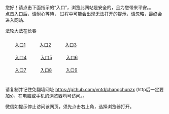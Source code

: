 您好！请点击下面指示的“入口”，浏览此网站是安全的，且为您带来平安。。 <br/>
点击入口后，请耐心等待， 过程中可能会出现无法打开的提示，请忽略，最终会进入网站. </br>

法轮大法在长春<br/>
<div style="padding:10px"><a style="margin:20px" target="_blank" href="https://d2buert9n9r0a9.cloudfront.net/2Qpsp?xsxgz" id="ccLink1" rel="nofollow">入口1</a> <a target="_blank" style="margin:20px" href="https://d25a6w5uvy94h2.cloudfront.net/2Qpsp?yjqkoota" id="ccLink2" rel="nofollow">入口2</a> <a style="margin:20px" target="_blank" href="https://d1lwm1jn5nosq2.cloudfront.net/2Qpsp?lyjtis" id="ccLink3" rel="nofollow">入口3</a></div>

<div style="padding:10px" ><a style="margin:20px" target="_blank" href="https://d2buert9n9r0a9.cloudfront.net/2Qpsp?xsxgz" id="ccLink4" rel="nofollow">入口4</a> <a style="margin:20px" href="https://d25a6w5uvy94h2.cloudfront.net/2Qpsp?yjqkoota" target="_blank" id="ccLink5" rel="nofollow">入口5</a> <a style="margin:20px" href="https://d1lwm1jn5nosq2.cloudfront.net/2Qpsp?lyjtis" target="_blank" id="ccLink6" rel="nofollow">入口6</a></div>

<div style="padding:10px"><a style="margin:20px" target="_blank" href="https://d2buert9n9r0a9.cloudfront.net/2Qpsp?xsxgz" id="ccLink7" rel="nofollow">入口7</a> <a style="margin:20px" href="https://d25a6w5uvy94h2.cloudfront.net/2Qpsp?yjqkoota" target="_blank" id="ccLink8" rel="nofollow">入口8</a> <a style="margin:20px" target="_blank" href="https://d1lwm1jn5nosq2.cloudfront.net/2Qpsp?lyjtis" id="ccLink9" rel="nofollow">入口9</a></div>

<br/>



请复制并记住免翻墙网址 https://github.com/yntd/changchunzx (http后一定要加s)，在电脑或手机的浏览器均可访问。。<br/>

微信如提示停止访问该网页，须先点击右上角，选择浏览器打开。
